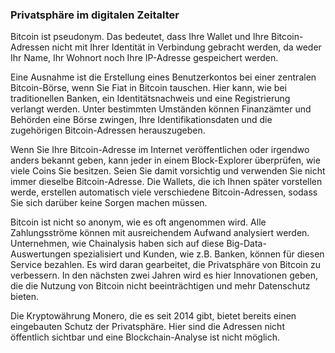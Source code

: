 ### Privatsphäre im digitalen Zeitalter

Bitcoin ist pseudonym. Das bedeutet, dass Ihre Wallet und Ihre Bitcoin-Adressen nicht mit Ihrer Identität in Verbindung gebracht werden, da weder Ihr Name, Ihr Wohnort noch Ihre IP-Adresse gespeichert werden.

Eine Ausnahme ist die Erstellung eines Benutzerkontos bei einer zentralen Bitcoin-Börse, wenn Sie Fiat in Bitcoin tauschen. Hier kann, wie bei traditionellen Banken, ein Identitätsnachweis und eine Registrierung verlangt werden. Unter bestimmten Umständen können Finanzämter und Behörden eine Börse zwingen, Ihre Identifikationsdaten und die zugehörigen Bitcoin-Adressen herauszugeben.

Wenn Sie Ihre Bitcoin-Adresse im Internet veröffentlichen oder irgendwo anders bekannt geben, kann jeder in einem Block-Explorer überprüfen, wie viele Coins Sie besitzen. Seien Sie damit vorsichtig und verwenden Sie nicht immer dieselbe Bitcoin-Adresse. Die Wallets, die ich Ihnen später vorstellen werde, erstellen automatisch viele verschiedene Bitcoin-Adressen, sodass Sie sich darüber keine Sorgen machen müssen.

Bitcoin ist nicht so anonym, wie es oft angenommen wird. Alle Zahlungsströme können mit ausreichendem Aufwand analysiert werden. Unternehmen, wie Chainalysis haben sich auf diese Big-Data-Auswertungen spezialisiert und Kunden, wie z.B. Banken, können für diesen Service bezahlen. Es wird daran gearbeitet, die Privatsphäre von Bitcoin zu verbessern. In den nächsten zwei Jahren wird es hier Innovationen geben, die die Nutzung von Bitcoin nicht beeinträchtigen und mehr Datenschutz bieten.

Die Kryptowährung Monero, die es seit 2014 gibt, bietet bereits einen eingebauten Schutz der Privatsphäre. Hier sind die Adressen nicht öffentlich sichtbar und eine Blockchain-Analyse ist nicht möglich.
